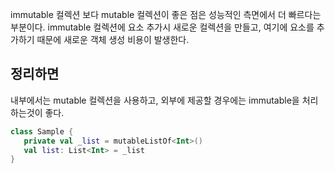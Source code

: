 immutable 컬렉션 보다 mutable 컬렉션이 좋은 점은 성능적인 측면에서 더 빠르다는 부분이다.
immutable 컬렉션에 요소 추가시 새로운 컬렉션을 만들고, 여기에 요소를 추가하기 때문에 새로운 객체 생성 비용이 발생한다.

## 정리하면
내부에서는 mutable 컬렉션을 사용하고, 외부에 제공할 경우에는 immutable을 처리하는것이 좋다.

```kotlin
class Sample {
   private val _list = mutableListOf<Int>()
   val list: List<Int> = _list
}
```
